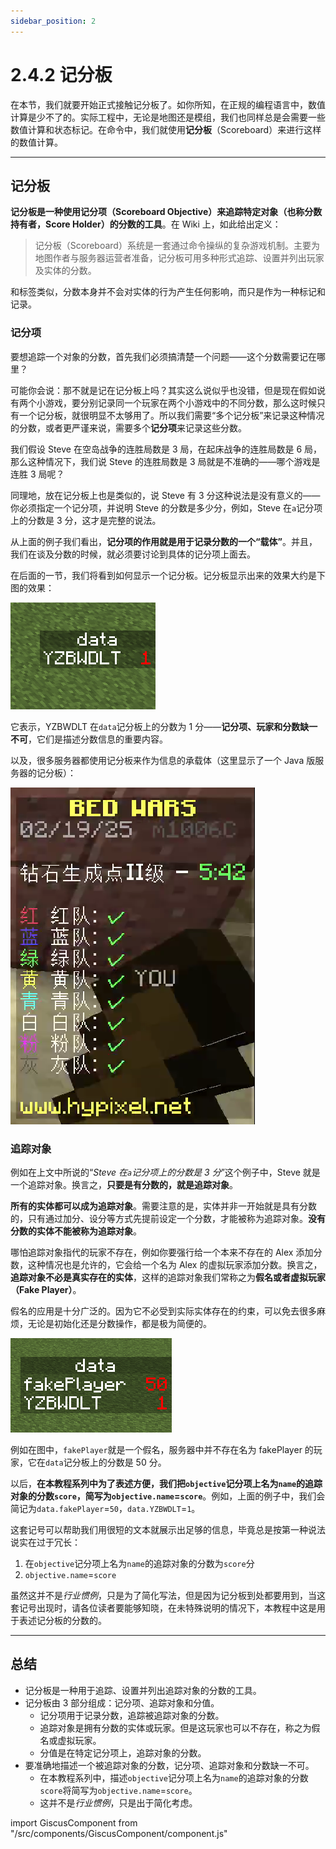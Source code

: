 ```yaml
---
sidebar_position: 2
---
```


# 2.4.2 记分板

在本节，我们就要开始正式接触记分板了。如你所知，在正规的编程语言中，数值计算是少不了的。实际工程中，无论是地图还是模组，我们也同样总是会需要一些数值计算和状态标记。在命令中，我们就使用**记分板**（Scoreboard）来进行这样的数值计算。

---

## 记分板

**记分板是一种使用记分项（Scoreboard Objective）来追踪特定对象（也称分数持有者，Score Holder）的分数的工具**。在 Wiki 上，如此给出定义：

> 记分板（Scoreboard）系统是一套通过命令操纵的复杂游戏机制。主要为地图作者与服务器运营者准备，记分板可用多种形式追踪、设置并列出玩家及实体的分数。

和标签类似，分数本身并不会对实体的行为产生任何影响，而只是作为一种标记和记录。

### 记分项

要想追踪一个对象的分数，首先我们必须搞清楚一个问题——这个分数需要记在哪里？

可能你会说：那不就是记在记分板上吗？其实这么说似乎也没错，但是现在假如说有两个小游戏，要分别记录同一个玩家在两个小游戏中的不同分数，那么这时候只有一个记分板，就很明显不太够用了。所以我们需要“多个记分板”来记录这种情况的分数，或者更严谨来说，需要多个**记分项**来记录这些分数。

我们假设 Steve 在空岛战争的连胜局数是 3 局，在起床战争的连胜局数是 6 局，那么这种情况下，我们说 Steve 的连胜局数是 3 局就是不准确的——哪个游戏是连胜 3 局呢？

同理地，放在记分板上也是类似的，说 Steve 有 3 分这种说法是没有意义的——你必须指定一个记分项，并说明 Steve 的分数是多少分，例如，Steve 在`a`记分项上的分数是 3 分，这才是完整的说法。

从上面的例子我们看出，**记分项的作用就是用于记录分数的一个“载体”**。并且，我们在谈及分数的时候，就必须要讨论到具体的记分项上面去。

在后面的一节，我们将看到如何显示一个记分板。记分板显示出来的效果大约是下图的效果：

![scoreboard_1](../img/c4_tag_and_scoreboard/scoreboard_1.png)

它表示，YZBWDLT 在`data`记分板上的分数为 1 分——**记分项、玩家和分数缺一不可**，它们是描述分数信息的重要内容。

以及，很多服务器都使用记分板来作为信息的承载体（这里显示了一个 Java 版服务器的记分板）：

![scoreboard_2](../img/c4_tag_and_scoreboard/scoreboard_2.png)

### 追踪对象

例如在上文中所说的“*Steve 在`a`记分项上的分数是 3 分*”这个例子中，Steve 就是一个追踪对象。换言之，**只要是有分数的，就是追踪对象**。

**所有的实体都可以成为追踪对象**。需要注意的是，实体并非一开始就是具有分数的，只有通过加分、设分等方式先提前设定一个分数，才能被称为追踪对象。**没有分数的实体不能被称为追踪对象**。

哪怕追踪对象指代的玩家不存在，例如你要强行给一个本来不存在的 Alex 添加分数，这种情况也是允许的，它会给一个名为 Alex 的虚拟玩家添加分数。换言之，**追踪对象不必是真实存在的实体**，这样的追踪对象我们常称之为**假名或者虚拟玩家（Fake Player）**。

假名的应用是十分广泛的。因为它不必受到实际实体存在的约束，可以免去很多麻烦，无论是初始化还是分数操作，都是极为简便的。

![scoreboard_3](../img/c4_tag_and_scoreboard/scoreboard_3.png)

例如在图中，`fakePlayer`就是一个假名，服务器中并不存在名为 fakePlayer 的玩家，它在`data`记分板上的分数是 50 分。

以后，**在本教程系列中为了表述方便，我们把`objective`记分项上名为`name`的追踪对象的分数`score`，简写为`objective.name`=`score`**。例如，上面的例子中，我们会简记为`data.fakePlayer`=`50`，`data.YZBWDLT`=`1`。

这套记号可以帮助我们用很短的文本就展示出足够的信息，毕竟总是按第一种说法说实在过于冗长：

1. 在`objective`记分项上名为`name`的追踪对象的分数为`score`分
2. `objective.name`=`score`

虽然这并不是*行业惯例*，只是为了简化写法，但是因为记分板到处都要用到，当这套记号出现时，请各位读者要能够知晓，在未特殊说明的情况下，本教程中这是用于表述记分板的分数的。

---

## 总结

- 记分板是一种用于追踪、设置并列出追踪对象的分数的工具。
- 记分板由 3 部分组成：记分项、追踪对象和分值。
  - 记分项用于记录分数，追踪被追踪对象的分数。
  - 追踪对象是拥有分数的实体或玩家。但是这玩家也可以不存在，称之为假名或虚拟玩家。
  - 分值是在特定记分项上，追踪对象的分数。
- 要准确地描述一个被追踪对象的分数，记分项、追踪对象和分数缺一不可。
  - 在本教程系列中，描述`objective`记分项上名为`name`的追踪对象的分数`score`将简写为`objective.name`=`score`。
  - 这并不是*行业惯例*，只是出于简化考虑。

import GiscusComponent from "/src/components/GiscusComponent/component.js"

<GiscusComponent/>
